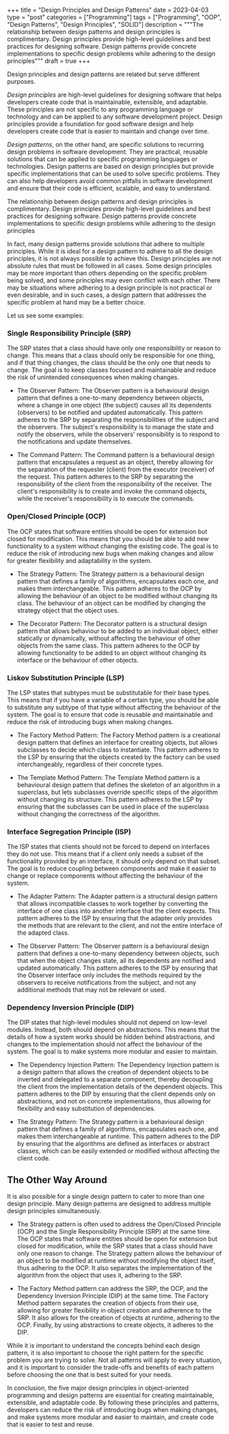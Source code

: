 +++
title       = "Design Principles and Design Patterns"
date        = 2023-04-03
type        = "post"
categories  = ["Programming"]
tags        = ["Programming", "OOP", "Design Patterns", "Design Principles", "SOLID"]
description = """The relationship between design patterns and design principles
is complimentary. Design principles provide high-level guidelines and best
practices for designing software. Design patterns provide concrete
implementations to specific design problems while adhering to the design
principles"""
draft       = true
+++

Design principles and design patterns are related but serve different purposes.

_Design principles_ are high-level guidelines for designing software that helps
developers create code that is maintainable, extensible, and adaptable. These
principles are not specific to any programming language or technology and can be
applied to any software development project. Design principles provide a
foundation for good software design and help developers create code that is
easier to maintain and change over time.

*Design patterns*, on the other hand, are specific solutions to recurring design
problems in software development. They are practical, reusable solutions that
can be applied to specific programming languages or technologies. Design
patterns are based on design principles but provide specific implementations
that can be used to solve specific problems. They can also help developers avoid
common pitfalls in software development and ensure that their code is efficient,
scalable, and easy to understand.

The relationship between design patterns and design principles is complimentary.
Design principles provide high-level guidelines and best practices for designing
software. Design patterns provide concrete implementations to specific design
problems while adhering to the design principles

In fact, many design patterns provide solutions that adhere to multiple
principles. While it is ideal for a design pattern to adhere to all the design
principles, it is not always possible to achieve this. Design principles are not
absolute rules that must be followed in all cases. Some design principles may be
more important than others depending on the specific problem being solved, and
some principles may even conflict with each other. There may be situations where
adhering to a design principle is not practical or even desirable, and in such
cases, a design pattern that addresses the specific problem at hand may be a
better choice.

Let us see some examples:

### Single Responsibility Principle (SRP)

The SRP states that a class should have only one responsibility or reason to
change. This means that a class should only be responsible for one thing, and if
that thing changes, the class should be the only one that needs to change. The
goal is to keep classes focused and maintainable and reduce the risk of
unintended consequences when making changes.

* The Observer Pattern: The Observer pattern is a behavioural design pattern
  that defines a one-to-many dependency between objects, where a change in one
  object (the subject) causes all its dependents (observers) to be notified and
  updated automatically. This pattern adheres to the SRP by separating the
  responsibilities of the subject and the observers. The subject's
  responsibility is to manage the state and notify the observers, while the
  observers' responsibility is to respond to the notifications and update
  themselves.

* The Command Pattern: The Command pattern is a behavioural design pattern that
  encapsulates a request as an object, thereby allowing for the separation of
  the requester (client) from the executor (receiver) of the request. This
  pattern adheres to the SRP by separating the responsibility of the client from
  the responsibility of the receiver. The client's responsibility is to create
  and invoke the command objects, while the receiver's responsibility is to
  execute the commands.

### Open/Closed Principle (OCP)

The OCP states that software entities should be open for extension but closed
for modification. This means that you should be able to add new functionality to
    a system without changing the existing code. The goal is to reduce the risk
    of introducing new bugs when making changes and allow for greater
    flexibility and adaptability in the system.

* The Strategy Pattern: The Strategy pattern is a behavioural design pattern
  that defines a family of algorithms, encapsulates each one, and makes them
  interchangeable. This pattern adheres to the OCP by allowing the behaviour of
  an object to be modified without changing its class. The behaviour of an object
  can be modified by changing the strategy object that the object uses.

* The Decorator Pattern: The Decorator pattern is a structural design pattern
  that allows behaviour to be added to an individual object, either statically or
  dynamically, without affecting the behaviour of other objects from the same
  class. This pattern adheres to the OCP by allowing functionality to be added
  to an object without changing its interface or the behaviour of other objects.

### Liskov Substitution Principle (LSP)
The LSP states that subtypes must be substitutable for their base types. This
means that if you have a variable of a certain type, you should be able to
substitute any subtype of that type without affecting the behaviour of the
system. The goal is to ensure that code is reusable and maintainable and reduce
the risk of introducing bugs when making changes.

* The Factory Method Pattern: The Factory Method pattern is a creational design
  pattern that defines an interface for creating objects, but allows subclasses
  to decide which class to instantiate. This pattern adheres to the LSP by
  ensuring that the objects created by the factory can be used interchangeably,
  regardless of their concrete types.

* The Template Method Pattern: The Template Method pattern is a behavioural
  design pattern that defines the skeleton of an algorithm in a superclass, but
  lets subclasses override specific steps of the algorithm without changing its
  structure. This pattern adheres to the LSP by ensuring that the subclasses can
  be used in place of the superclass without changing the correctness of the
  algorithm.

### Interface Segregation Principle (ISP)
The ISP states that clients should not be forced to depend on interfaces they do
not use. This means that if a client only needs a subset of the functionality
provided by an interface, it should only depend on that subset. The goal is to
reduce coupling between components and make it easier to change or replace
components without affecting the behaviour of the system.

* The Adapter Pattern: The Adapter pattern is a structural design pattern that
  allows incompatible classes to work together by converting the interface of
  one class into another interface that the client expects. This pattern adheres
  to the ISP by ensuring that the adapter only provides the methods that are
  relevant to the client, and not the entire interface of the adapted class.

* The Observer Pattern: The Observer pattern is a behavioural design pattern
  that defines a one-to-many dependency between objects, such that when the
  object changes state, all its dependents are notified and updated
  automatically. This pattern adheres to the ISP by ensuring that the Observer
  interface only includes the methods required by the observers to receive
  notifications from the subject, and not any additional methods that may not be
  relevant or used.

### Dependency Inversion Principle (DIP)
The DIP states that high-level modules should not depend on low-level modules.
Instead, both should depend on abstractions. This means that the details of how
a system works should be hidden behind abstractions, and changes to the
implementation should not affect the behaviour of the system. The goal is to make
systems more modular and easier to maintain.

* The Dependency Injection Pattern: The Dependency Injection pattern is a design
  pattern that allows the creation of dependent objects to be inverted and
  delegated to a separate component, thereby decoupling the client from the
  implementation details of the dependent objects. This pattern adheres to the
  DIP by ensuring that the client depends only on abstractions, and not on
  concrete implementations, thus allowing for flexibility and easy substitution
  of dependencies.

* The Strategy Pattern: The Strategy pattern is a behavioural design pattern
  that defines a family of algorithms, encapsulates each one, and makes them
  interchangeable at runtime. This pattern adheres to the DIP by ensuring that
  the algorithms are defined as interfaces or abstract classes, which can be
  easily extended or modified without affecting the client code.

## The Other Way Around

It is also possible for a single design pattern to cater to more than one design
principle. Many design patterns are designed to address multiple design
principles simultaneously.

* The Strategy pattern is often used to address the Open/Closed Principle (OCP)
  and the Single Responsibility Principle (SRP) at the same time. The OCP states
  that software entities should be open for extension but closed for
  modification, while the SRP states that a class should have only one reason to
  change. The Strategy pattern allows the behaviour of an object to be modified
  at runtime without modifying the object itself, thus adhering to the OCP. It
  also separates the implementation of the algorithm from the object that uses
  it, adhering to the SRP.

* The Factory Method pattern can address the SRP, the OCP, and the Dependency
  Inversion Principle (DIP) at the same time. The Factory Method pattern
  separates the creation of objects from their use, allowing for greater
  flexibility in object creation and adherence to the SRP. It also allows for
  the creation of objects at runtime, adhering to the OCP. Finally, by using
  abstractions to create objects, it adheres to the DIP.

While it is important to understand the concepts behind each design pattern, it
is also important to choose the right pattern for the specific problem you are
trying to solve. Not all patterns will apply to every situation, and it
is important to consider the trade-offs and benefits of each pattern before
choosing the one that is best suited for your needs.

In conclusion, the five major design principles in object-oriented programming
and design patterns are essential for creating maintainable, extensible, and
adaptable code. By following these principles and patterns, developers can
reduce the risk of introducing bugs when making changes, and make systems more
modular and easier to maintain, and create code that is easier to test and
reuse.
